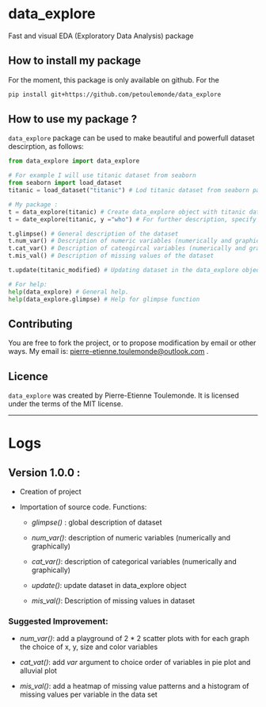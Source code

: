 # data_explore

Fast and visual EDA (Exploratory Data Analysis) package

## How to install my package

For the moment, this package is only available on github. For the
```bash
pip install git+https://github.com/petoulemonde/data_explore
```

## How to use my package ?

`data_explore` package can be used to make beautiful and powerfull dataset descirption, as follows:

```python
from data_explore import data_explore

# For example I will use titanic dataset from seaborn
from seaborn import load_dataset
titanic = load_dataset("titanic") # Lod titanic dataset from seaborn package

# My package : 
t = data_explore(titanic) # Create data_explore object with titanic dataset
t = date_explore(titanic, y ="who") # For further description, specify variable y

t.glimpse() # General description of the dataset
t.num_var() # Description of numeric variables (numerically and graphically)
t.cat_var() # Description of cateogircal variables (numerically and graphically)
t.mis_val() # Description of missing values of the dataset

t.update(titanic_modified) # Updating dataset in the data_explore object. Usefull to update dataset after modification.

# For help:
help(data_explore) # General help. 
help(data_explore.glimpse) # Help for glimpse function
```

## Contributing

You are free to fork the project, or to propose modification by email or other ways.
My email is: pierre-etienne.toulemonde@outlook.com .

## Licence

`data_explore` was created by Pierre-Etienne Toulemonde. It is licensed under the terms
of the MIT license.

-------------------------------------------------------------------------------

# Logs

## Version 1.0.0 :

- Creation of project

- Importation of source code. Functions:
	- *glimpse()* : global description of dataset

	- *num_var()*: description of numeric variables (numerically and graphically)

	- *cat_var()*: description of categorical variables (numerically and graphically)

	- *update()*: update dataset in data_explore object

	- *mis_val()*: Description of missing values in dataset

### Suggested Improvement: 

- *num_var()*: add a playground of 2 * 2 scatter plots with for each graph the choice of x, y, size and color variables

- *cat_vat()*: add *var* argument to choice order of variables in pie plot and alluvial plot

- *mis_val()*: add a heatmap of missing value patterns and a histogram of missing values per variable in the data set